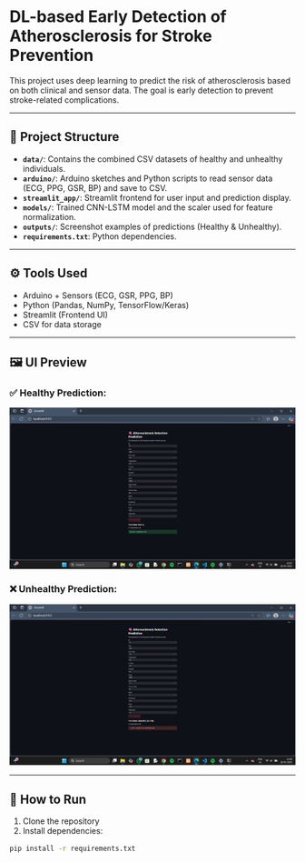 #  DL-based Early Detection of Atherosclerosis for Stroke Prevention

This project uses deep learning to predict the risk of atherosclerosis based on both clinical and sensor data. The goal is early detection to prevent stroke-related complications.

---

## 📂 Project Structure

- **`data/`**: Contains the combined CSV datasets of healthy and unhealthy individuals.
- **`arduino/`**: Arduino sketches and Python scripts to read sensor data (ECG, PPG, GSR, BP) and save to CSV.
- **`streamlit_app/`**: Streamlit frontend for user input and prediction display.
- **`models/`**: Trained CNN-LSTM model and the scaler used for feature normalization.
- **`outputs/`**: Screenshot examples of predictions (Healthy & Unhealthy).
- **`requirements.txt`**: Python dependencies.

---

## ⚙️ Tools Used

- Arduino + Sensors (ECG, GSR, PPG, BP)
- Python (Pandas, NumPy, TensorFlow/Keras)
- Streamlit (Frontend UI)
- CSV for data storage

---

## 🖼️ UI Preview

### ✅ Healthy Prediction:
![Healthy Output](outputs/Healthy.png)

### ❌ Unhealthy Prediction:
![Unhealthy Output](outputs/Unhealthy.png)

---

## 🚀 How to Run

1. Clone the repository
2. Install dependencies:

```bash
pip install -r requirements.txt
